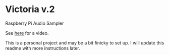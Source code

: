 # Victoria v.2

Raspberry Pi Audio Sampler

See [here](https://www.maxhaesslein.de/audio/tools/victoria/) for a video.

This is a personal project and may be a bit finicky to set up. I will update this readme with more instructions later.
